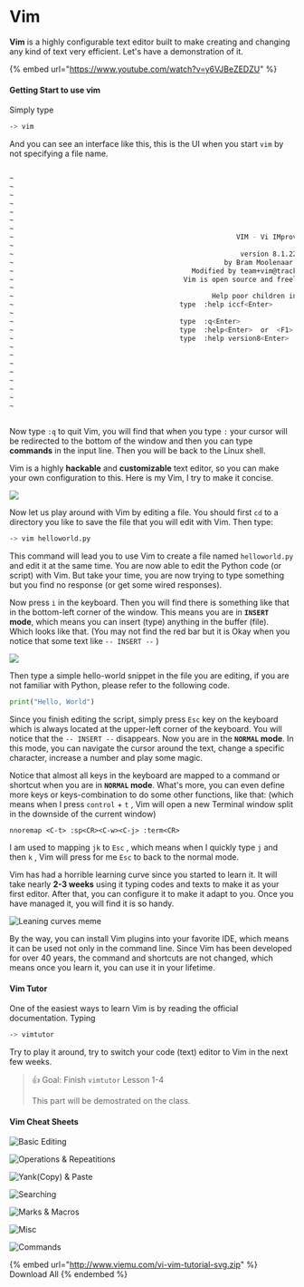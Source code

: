 # Vim

**Vim** is a highly configurable text editor built to make creating and changing any kind of text very efficient. Let's have a demonstration of it.

{% embed url="https://www.youtube.com/watch?v=y6VJBeZEDZU" %}

#### Getting Start to use vim

Simply type

```bash
-> vim
```

And you can see an interface like this, this is the UI when you start `vim` by not specifying a file name.

```bash

~
~
~
~
~
~
~
~                                                       VIM - Vi IMproved
~
~                                                        version 8.1.2269
~                                                    by Bram Moolenaar et al.
~                                            Modified by team+vim@tracker.debian.org
~                                          Vim is open source and freely distributable
~
~                                                 Help poor children in Uganda!
~                                         type  :help iccf<Enter>       for information
~
~                                         type  :q<Enter>               to exit
~                                         type  :help<Enter>  or  <F1>  for on-line help
~                                         type  :help version8<Enter>   for version info
~
~
~
~
~
~
~
~
                                                                                                                0,0-1         All
```

Now type `:q` to quit Vim, you will find that when you type `:` your cursor will be redirected to the bottom of the window and then you can type **commands** in the input line. Then you will be back to the Linux shell.

Vim is a highly **hackable** and **customizable** text editor, so you can make your own configuration to this. Here is my Vim, I try to make it concise.

![](<../.gitbook/assets/Screenshot 2022-01-08 at 20.30.35.png>)

Now let us play around with Vim by editing a file. You should first `cd` to a directory you like to save the file that you will edit with Vim. Then type:

```bash
-> vim helloworld.py
```

This command will lead you to use Vim to create a file named `helloworld.py` and edit it at the same time. You are now able to edit the Python code (or script) with Vim. But take your time, you are now trying to type something but you find no response (or get some wired responses).

Now press `i` in the keyboard. Then you will find there is something like that in the bottom-left corner of the window. This means you are in **`INSERT` mode**, which means you can insert (type) anything in the buffer (file). Which looks like that. (You may not find the red bar but it is Okay when you notice that some text like `-- INSERT --` )

![](<../.gitbook/assets/Screenshot 2022-01-08 at 20.42.55.png>)

Then type a simple hello-world snippet in the file you are editing, if you are not familiar with Python, please refer to the following code.

```python
print("Hello, World")
```

Since you finish editing the script, simply press  `Esc` key on the keyboard which is always located at the upper-left corner of the keyboard. You will notice that the `-- INSERT --` disappears. Now you are in the **`NORMAL` mode**. In this mode, you can navigate the cursor around the text, change a specific character, increase a number and play some magic.

Notice that almost all keys in the keyboard are mapped to a command or shortcut when you are in  **`NORMAL` mode**. What's more, you can even define more keys or keys-combination to do some other functions, like that: (which means when I press `control` + `t` , Vim will open a new Terminal window split in the downside of the current window)

```
nnoremap <C-t> :sp<CR><C-w><C-j> :term<CR>
```

I am used to mapping `jk` to `Esc` , which means when I quickly type `j` and then `k` , Vim will press for me `Esc` to back to the normal mode.

Vim has had a horrible learning curve since you started to learn it. It will take nearly **2-3 weeks** using it typing codes and texts to make it as your first editor. After that, you can configure it to make it adapt to you. Once you have managed it, you will find it is so handy.

![Leaning curves meme](../.gitbook/assets/7Cu9Z.jpg)

By the way, you can install Vim plugins into your favorite IDE, which means it can be used not only in the command line. Since Vim has been developed for over 40 years, the command and shortcuts are not changed, which means once you learn it, you can use it in your lifetime.

#### Vim Tutor

One of the easiest ways to learn Vim is by reading the official documentation. Typing

```bash
-> vimtutor
```

Try to play it around, try to switch your code (text) editor to Vim in the next few weeks.

> 👍 Goal: Finish `vimtutor` Lesson 1-4
>
> This part will be demostrated on the class.

#### Vim Cheat Sheets

![Basic Editing](../.gitbook/assets/vi-vim-tutorial-1.svg)

![Operations & Repeatitions](../.gitbook/assets/vi-vim-tutorial-2.svg)

![Yank(Copy) & Paste](../.gitbook/assets/vi-vim-tutorial-3.svg)

![Searching](<../.gitbook/assets/vi-vim-tutorial-4 (1).svg>)

![Marks & Macros](<../.gitbook/assets/vi-vim-tutorial-5 (1).svg>)

![Misc](../.gitbook/assets/vi-vim-tutorial-6.svg)

![Commands](<../.gitbook/assets/vi-vim-tutorial-7 (1).svg>)

{% embed url="http://www.viemu.com/vi-vim-tutorial-svg.zip" %}
Download All
{% endembed %}

